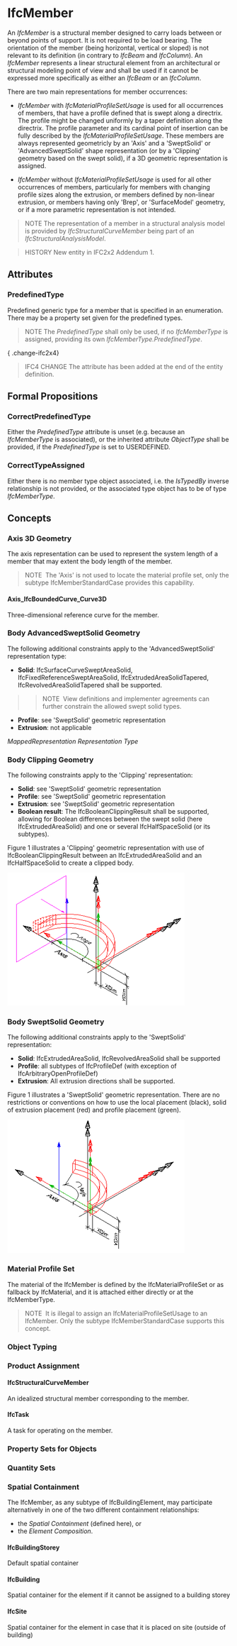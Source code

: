 # IfcMember

An _IfcMember_ is a structural member designed to carry loads between or beyond points of support. It is not required to be load bearing. The orientation of the member (being horizontal, vertical or sloped) is not relevant to its definition (in contrary to _IfcBeam_ and _IfcColumn_). An _IfcMember_ represents a linear structural element from an architectural or structural modeling point of view and shall be used if it cannot be expressed more specifically as either an _IfcBeam_ or an _IfcColumn_.

There are two main representations for member occurrences:

- _IfcMember_ with _IfcMaterialProfileSetUsage_ is used for all occurrences of members, that have a profile defined that is swept along a directrix. The profile might be changed uniformly by a taper definition along the directrix. The profile parameter and its cardinal point of insertion can be fully described by the _IfcMaterialProfileSetUsage_. These members are always represented geometricly by an 'Axis' and a 'SweptSolid' or 'AdvancedSweptSolid' shape representation (or by a 'Clipping' geometry based on the swept solid), if a 3D geometric representation is assigned.

- _IfcMember_ without _IfcMaterialProfileSetUsage_ is used for all other occurrences of members, particularly for members with changing profile sizes along the extrusion, or members defined by non-linear extrusion, or members having only 'Brep', or 'SurfaceModel' geometry, or if a more parametric representation is not intended.


> NOTE  The representation of a member in a structural analysis model is provided by _IfcStructuralCurveMember_ being part of an _IfcStructuralAnalysisModel_.

> HISTORY  New entity in IFC2x2 Addendum 1.

## Attributes

### PredefinedType
Predefined generic type for a member that is specified in an enumeration. There may be a property set given for the predefined types.
> NOTE  The _PredefinedType_ shall only be used, if no _IfcMemberType_ is assigned, providing its own _IfcMemberType.PredefinedType_.

{ .change-ifc2x4}
> IFC4 CHANGE The attribute has been added at the end of the entity definition.

## Formal Propositions

### CorrectPredefinedType
Either the _PredefinedType_ attribute is unset (e.g. because an _IfcMemberType_ is associated), or the inherited attribute _ObjectType_ shall be provided, if the _PredefinedType_ is set to USERDEFINED.

### CorrectTypeAssigned
Either there is no member type object associated, i.e. the _IsTypedBy_ inverse relationship is not provided, or the associated type object has to be of type _IfcMemberType_.

## Concepts

### Axis 3D Geometry

The axis representation can be used to represent the system length of a member that may extent the body length of the member.

> NOTE&nbsp; The 'Axis' is not used to locate the material profile set, only the subtype IfcMemberStandardCase provides this capability.

#### Axis_IfcBoundedCurve_Curve3D

Three-dimensional reference curve for the member.

### Body AdvancedSweptSolid Geometry

The following additional constraints apply to the 'AdvancedSweptSolid' representation type:

* **Solid**: IfcSurfaceCurveSweptAreaSolid, IfcFixedReferenceSweptAreaSolid, IfcExtrudedAreaSolidTapered, IfcRevolvedAreaSolidTapered shall be supported. 
>> NOTE&nbsp; View definitions and implementer agreements can further constrain the allowed swept solid types. 
* **Profile**: see 'SweptSolid' geometric representation
* **Extrusion**: not applicable

_MappedRepresentation Representation Type_

### Body Clipping Geometry

The following constraints apply to the 'Clipping' representation:

* **Solid**: see 'SweptSolid' geometric representation
* **Profile**: see 'SweptSolid' geometric representation
* **Extrusion**: see 'SweptSolid' geometric representation
* **Boolean result**: The IfcBooleanClippingResult shall be supported, allowing for Boolean differences between the swept solid (here IfcExtrudedAreaSolid) and one or several IfcHalfSpaceSolid (or its subtypes).

Figure 1 illustrates a 'Clipping' geometric representation with use of IfcBooleanClippingResult between an IfcExtrudedAreaSolid and an IfcHalfSpaceSolid to create a clipped body.

!["clipped member"](../../../../figures/ifcmember_clipping-01.png "Figure 1 &mdash; Member clipping")

### Body SweptSolid Geometry

The following additional constraints apply to the 'SweptSolid' representation:

* **Solid**: IfcExtrudedAreaSolid, IfcRevolvedAreaSolid shall be supported
* **Profile**: all subtypes of IfcProfileDef (with exception of IfcArbitraryOpenProfileDef) 
* **Extrusion**: All extrusion directions shall be supported.

Figure 1 illustrates a 'SweptSolid' geometric representation. There are no restrictions or conventions on how to use the local placement (black), solid of extrusion placement (red) and profile placement (green).

!["standard member"](../../../../figures/ifcmember_sweptsolid-01.png "Figure 1 &mdash; Member swept solid")

### Material Profile Set

The material of the IfcMember is defined by the IfcMaterialProfileSet or as fallback by IfcMaterial, and it is attached either directly or at the IfcMemberType.

> NOTE&nbsp; It is illegal to assign an IfcMaterialProfileSetUsage to an IfcMember. Only the subtype IfcMemberStandardCase supports this concept.

### Object Typing



### Product Assignment



#### IfcStructuralCurveMember

An idealized structural member corresponding to the member.

#### IfcTask

A task for operating on the member.

### Property Sets for Objects



### Quantity Sets



### Spatial Containment

The IfcMember, as any subtype of IfcBuildingElement, may participate alternatively in one of the two different containment relationships:

* the _Spatial Containment_ (defined here), or
* the _Element Composition_.

#### IfcBuildingStorey

Default spatial container

#### IfcBuilding

Spatial container for the element if it cannot be assigned to a building storey

#### IfcSite

Spatial container for the element in case that it is placed on site (outside of building)

